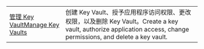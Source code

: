 |  |  |
|---------|---------|
| <span data-ttu-id="567c5-101">[管理 Key Vault][1]</span><span class="sxs-lookup"><span data-stu-id="567c5-101">[Manage Key Vaults][1]</span></span> | <span data-ttu-id="567c5-102">创建 Key Vault、授予应用程序访问权限、更改权限，以及删除 Key Vault。</span><span class="sxs-lookup"><span data-stu-id="567c5-102">Create a key vault, authorize application access, change permissions, and delete a key vault.</span></span> |

[1]: https://azure.microsoft.com/resources/samples/key-vault-java-manage-key-vaults/
